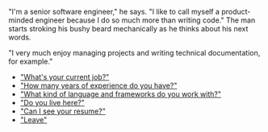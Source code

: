"I'm a senior software engineer," he says. "I like to call myself a product-minded engineer because I do so much more than writing code." The man starts stroking his bushy beard mechanically as he thinks about his next words.

"I very much enjoy managing projects and writing technical documentation, for example."

- ["What's your current job?"](work)
- ["How many years of experience do you have?"](senior)
- ["What kind of language and frameworks do you work with?"](stack)
- ["Do you live here?"](where)
- ["Can I see your resume?"](resume)
- ["Leave"](leave)
